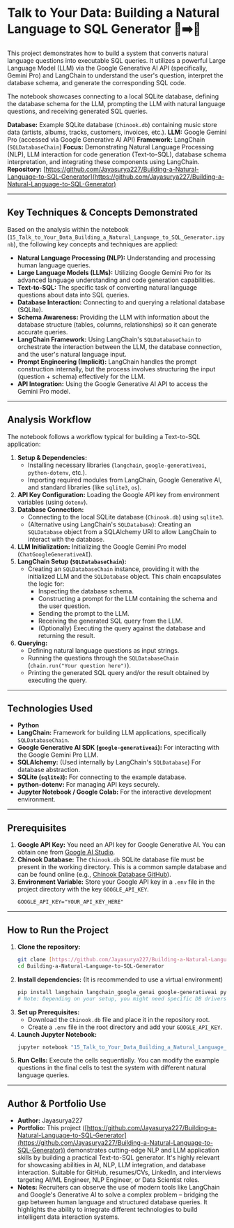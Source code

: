 # Talk to Your Data: Building a Natural Language to SQL Generator 💬➡️💾

This project demonstrates how to build a system that converts natural language questions into executable SQL queries. It utilizes a powerful Large Language Model (LLM) via the Google Generative AI API (specifically, Gemini Pro) and LangChain to understand the user's question, interpret the database schema, and generate the corresponding SQL code.

The notebook showcases connecting to a local SQLite database, defining the database schema for the LLM, prompting the LLM with natural language questions, and receiving generated SQL queries.

**Database:** Example SQLite database (`Chinook.db`) containing music store data (artists, albums, tracks, customers, invoices, etc.).
**LLM:** Google Gemini Pro (accessed via Google Generative AI API)
**Framework:** LangChain (`SQLDatabaseChain`)
**Focus:** Demonstrating Natural Language Processing (NLP), LLM interaction for code generation (Text-to-SQL), database schema interpretation, and integrating these components using LangChain.
**Repository:** [https://github.com/Jayasurya227/Building-a-Natural-Language-to-SQL-Generator](https://github.com/Jayasurya227/Building-a-Natural-Language-to-SQL-Generator)

***

## Key Techniques & Concepts Demonstrated

Based on the analysis within the notebook (`15_Talk_to_Your_Data_Building_a_Natural_Language_to_SQL_Generator.ipynb`), the following key concepts and techniques are applied:

* **Natural Language Processing (NLP):** Understanding and processing human language queries.
* **Large Language Models (LLMs):** Utilizing Google Gemini Pro for its advanced language understanding and code generation capabilities.
* **Text-to-SQL:** The specific task of converting natural language questions about data into SQL queries.
* **Database Interaction:** Connecting to and querying a relational database (SQLite).
* **Schema Awareness:** Providing the LLM with information about the database structure (tables, columns, relationships) so it can generate accurate queries.
* **LangChain Framework:** Using LangChain's `SQLDatabaseChain` to orchestrate the interaction between the LLM, the database connection, and the user's natural language input.
* **Prompt Engineering (Implicit):** LangChain handles the prompt construction internally, but the process involves structuring the input (question + schema) effectively for the LLM.
* **API Integration:** Using the Google Generative AI API to access the Gemini Pro model.

***

## Analysis Workflow

The notebook follows a workflow typical for building a Text-to-SQL application:

1.  **Setup & Dependencies:**
    * Installing necessary libraries (`langchain`, `google-generativeai`, `python-dotenv`, etc.).
    * Importing required modules from LangChain, Google Generative AI, and standard libraries (like `sqlite3`, `os`).
2.  **API Key Configuration:** Loading the Google API key from environment variables (using `dotenv`).
3.  **Database Connection:**
    * Connecting to the local SQLite database (`Chinook.db`) using `sqlite3`.
    * (Alternative using LangChain's `SQLDatabase`): Creating an `SQLDatabase` object from a SQLAlchemy URI to allow LangChain to interact with the database.
4.  **LLM Initialization:** Initializing the Google Gemini Pro model (`ChatGoogleGenerativeAI`).
5.  **LangChain Setup (`SQLDatabaseChain`):**
    * Creating an `SQLDatabaseChain` instance, providing it with the initialized LLM and the `SQLDatabase` object. This chain encapsulates the logic for:
        * Inspecting the database schema.
        * Constructing a prompt for the LLM containing the schema and the user question.
        * Sending the prompt to the LLM.
        * Receiving the generated SQL query from the LLM.
        * (Optionally) Executing the query against the database and returning the result.
6.  **Querying:**
    * Defining natural language questions as input strings.
    * Running the questions through the `SQLDatabaseChain` (`chain.run("Your question here")`).
    * Printing the generated SQL query and/or the result obtained by executing the query.

***

## Technologies Used

* **Python**
* **LangChain:** Framework for building LLM applications, specifically `SQLDatabaseChain`.
* **Google Generative AI SDK (`google-generativeai`):** For interacting with the Google Gemini Pro LLM.
* **SQLAlchemy:** (Used internally by LangChain's `SQLDatabase`) For database abstraction.
* **SQLite (`sqlite3`):** For connecting to the example database.
* **python-dotenv:** For managing API keys securely.
* **Jupyter Notebook / Google Colab:** For the interactive development environment.

***

## Prerequisites

1.  **Google API Key:** You need an API key for Google Generative AI. You can obtain one from [Google AI Studio](https://aistudio.google.com/).
2.  **Chinook Database:** The `Chinook.db` SQLite database file must be present in the working directory. This is a common sample database and can be found online (e.g., [Chinook Database GitHub](https://github.com/lerocha/chinook-database)).
3.  **Environment Variable:** Store your Google API key in a `.env` file in the project directory with the key `GOOGLE_API_KEY`.
    ```
    GOOGLE_API_KEY="YOUR_API_KEY_HERE"
    ```

***

## How to Run the Project

1.  **Clone the repository:**
    ```bash
    git clone [https://github.com/Jayasurya227/Building-a-Natural-Language-to-SQL-Generator.git](https://github.com/Jayasurya227/Building-a-Natural-Language-to-SQL-Generator.git)
    cd Building-a-Natural-Language-to-SQL-Generator
    ```
2.  **Install dependencies:**
    (It is recommended to use a virtual environment)
    ```bash
    pip install langchain langchain_google_genai google-generativeai python-dotenv SQLAlchemy
    # Note: Depending on your setup, you might need specific DB drivers if not using SQLite
    ```
3.  **Set up Prerequisites:**
    * Download the `Chinook.db` file and place it in the repository root.
    * Create a `.env` file in the root directory and add your `GOOGLE_API_KEY`.
4.  **Launch Jupyter Notebook:**
    ```bash
    jupyter notebook "15_Talk_to_Your_Data_Building_a_Natural_Language_to_SQL_Generator.ipynb"
    ```
5.  **Run Cells:** Execute the cells sequentially. You can modify the example questions in the final cells to test the system with different natural language queries.

***

## Author & Portfolio Use

* **Author:** Jayasurya227
* **Portfolio:** This project ([https://github.com/Jayasurya227/Building-a-Natural-Language-to-SQL-Generator](https://github.com/Jayasurya227/Building-a-Natural-Language-to-SQL-Generator)) demonstrates cutting-edge NLP and LLM application skills by building a practical Text-to-SQL generator. It's highly relevant for showcasing abilities in AI, NLP, LLM integration, and database interaction. Suitable for GitHub, resumes/CVs, LinkedIn, and interviews targeting AI/ML Engineer, NLP Engineer, or Data Scientist roles.
* **Notes:** Recruiters can observe the use of modern tools like LangChain and Google's Generative AI to solve a complex problem – bridging the gap between human language and structured database queries. It highlights the ability to integrate different technologies to build intelligent data interaction systems.
